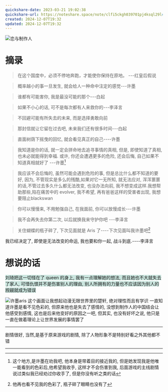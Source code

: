```yaml
---
quickshare-date: 2023-03-21 19:02:38
quickshare-url: https://noteshare.space/note/clfi5ckgh039701pj4ksql29l#kGHN/2jjhGyfYYru5px1ri+StUOxD/BbIZFGE5qYe84
created: 2024-12-07T19:32
updated: 2024-12-07T19:32
---
```

![恋与制作人]( https://resource-17v.pages.dev/恋与制作人.png )

# 摘录

>在这个国度中，必须不停地奔跑，才能使你保持在原地。
 ---红皇后假说

>概率越小的事一旦发生, 就会给人一种命中注定的感觉---许墨

>谁都有可能害你, 我是最没可能的那个---白起

>如果不小心的话, 可不是每次都有人来救你的---李泽言 

>不回避可能有所失去的未来, 而是选择勇敢向前

>那封信就让它留在过去吧, 未来我们还有很多时间---白起

>直面树荫下摇曳的回忆, 就会看见真正的自己----许墨

>我知道是你的话, 就一定会拼命地去追寻事情的真相, 但是, 即使知道了真相, 也未必就能得到幸福. 或许, 你还会遭遇更多的危险, 还会后悔, 自己如果不知道真相就好了 ---许墨[^1]

>我应该不会后悔的, 虽然可能会遇到危险的事, 但是总比什么都不知道的要好, 因为, 不管现实是多么的残酷,如果对它一无所知, 就无法应对, 浑浑噩噩的话,不管过去多久什么都无法改变, 也没办法向前, 我不想变成这样.我想帮助那些,陷在痛苦中的 evolver, 我不希望, 再有爸爸这样的受害者出现, 我想要阻止blackswan

>你可以慢慢来, 不用勉强自己, 在我面前, 你可以放慢成长---许墨


>我不会再失去你第二次, 以后就换我来守护你吧
>---李泽言

>关住蝴蝶的瓶子碎了, 下次见面就是 Aris 了----下次见面叫我许墨吧[^2]

我已经决定了, 即使是无法改变的命运, 我也要和你一起, 战斗到底.----李泽言




# 想说的话
<span style="background:rgba(3, 135, 102, 0.2)">刘琦把这一切怪在了 queen 的身上, 我有一点理解她的想法, 而且她也不大就失去了家人, 可惜仇恨并不是伤害别人的理由, 别人所拥有的力量也不应该因为别人的觊觎就成为错误</span>

![许墨aris](https://resource-17v.pages.dev/许墨Aris.png)
这个画面让我想起动漫无限世界里的楚轩, 绝对理性而且有学识
一直知道许墨是看不见色彩的, 但原来他也是失去了感情的, 没想到制作人的中国结会让他感受到感情, 这也是后来他变好的原因之一吧, 但其实, 也没有好坏之说, 他只是一直在做着理论上让世界发展的事情罢了

--- 

剧情很好, 当然,是基于原来游戏的剧情, 除了人物形象不是特别好看之外其他都不错

---

[^1]: 这个地方,是许墨在劝我吧, 他本身是带着目的接近我的, 但是她发现我是他唯一能看到的色彩后,他希望我收手, 这样才不会伤害到我, 后面游戏的主线剧情说过类似我已经劝过你收手了, 但是你没有听之类的话
[^2]: 他再也看不见我的色彩了, 瓶子碎了眼睛也没有了